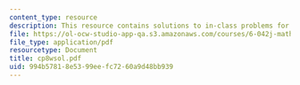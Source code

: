 ```yaml
---
content_type: resource
description: This resource contains solutions to in-class problems for week 8, wednesday.
file: https://ol-ocw-studio-app-qa.s3.amazonaws.com/courses/6-042j-mathematics-for-computer-science-fall-2005/994b57818e5399eefc7260a9d48bb939_cp8wsol.pdf
file_type: application/pdf
resourcetype: Document
title: cp8wsol.pdf
uid: 994b5781-8e53-99ee-fc72-60a9d48bb939
---
```

